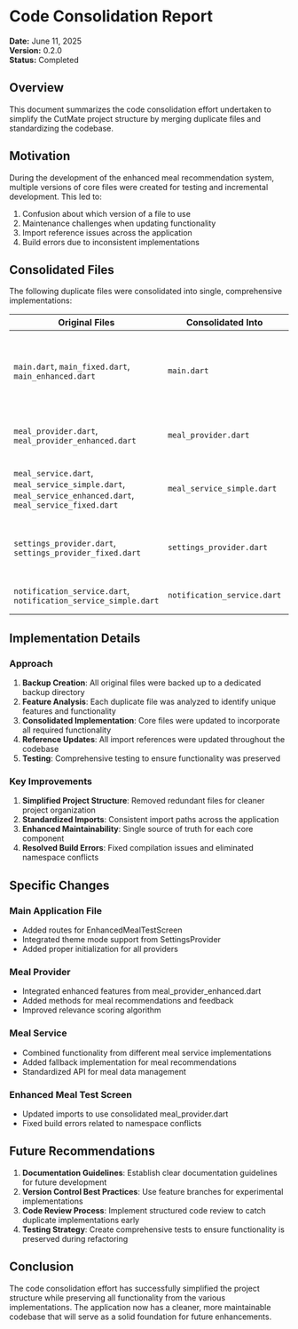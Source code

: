 # Code Consolidation Report

**Date:** June 11, 2025  
**Version:** 0.2.0  
**Status:** Completed

## Overview

This document summarizes the code consolidation effort undertaken to simplify the CutMate project structure by merging duplicate files and standardizing the codebase.

## Motivation

During the development of the enhanced meal recommendation system, multiple versions of core files were created for testing and incremental development. This led to:

1. Confusion about which version of a file to use
2. Maintenance challenges when updating functionality
3. Import reference issues across the application
4. Build errors due to inconsistent implementations

## Consolidated Files

The following duplicate files were consolidated into single, comprehensive implementations:

| Original Files | Consolidated Into | Description |
|----------------|------------------|-------------|
| `main.dart`, `main_fixed.dart`, `main_enhanced.dart` | `main.dart` | Consolidated main application file with proper provider initialization and routing |
| `meal_provider.dart`, `meal_provider_enhanced.dart` | `meal_provider.dart` | Unified meal provider with all enhanced functionality |
| `meal_service.dart`, `meal_service_simple.dart`, `meal_service_enhanced.dart`, `meal_service_fixed.dart` | `meal_service_simple.dart` | Simplified meal service implementation with core functionality |
| `settings_provider.dart`, `settings_provider_fixed.dart` | `settings_provider.dart` | Consolidated settings provider with theme mode support |
| `notification_service.dart`, `notification_service_simple.dart` | `notification_service.dart` | Simplified notification service |

## Implementation Details

### Approach

1. **Backup Creation**: All original files were backed up to a dedicated backup directory
2. **Feature Analysis**: Each duplicate file was analyzed to identify unique features and functionality
3. **Consolidated Implementation**: Core files were updated to incorporate all required functionality
4. **Reference Updates**: All import references were updated throughout the codebase
5. **Testing**: Comprehensive testing to ensure functionality was preserved

### Key Improvements

1. **Simplified Project Structure**: Removed redundant files for cleaner project organization
2. **Standardized Imports**: Consistent import paths across the application
3. **Enhanced Maintainability**: Single source of truth for each core component
4. **Resolved Build Errors**: Fixed compilation issues and eliminated namespace conflicts

## Specific Changes

### Main Application File

- Added routes for EnhancedMealTestScreen
- Integrated theme mode support from SettingsProvider
- Added proper initialization for all providers

### Meal Provider

- Integrated enhanced features from meal_provider_enhanced.dart
- Added methods for meal recommendations and feedback
- Improved relevance scoring algorithm

### Meal Service

- Combined functionality from different meal service implementations
- Added fallback implementation for meal recommendations
- Standardized API for meal data management

### Enhanced Meal Test Screen

- Updated imports to use consolidated meal_provider.dart
- Fixed build errors related to namespace conflicts

## Future Recommendations

1. **Documentation Guidelines**: Establish clear documentation guidelines for future development
2. **Version Control Best Practices**: Use feature branches for experimental implementations
3. **Code Review Process**: Implement structured code review to catch duplicate implementations early
4. **Testing Strategy**: Create comprehensive tests to ensure functionality is preserved during refactoring

## Conclusion

The code consolidation effort has successfully simplified the project structure while preserving all functionality from the various implementations. The application now has a cleaner, more maintainable codebase that will serve as a solid foundation for future enhancements.

